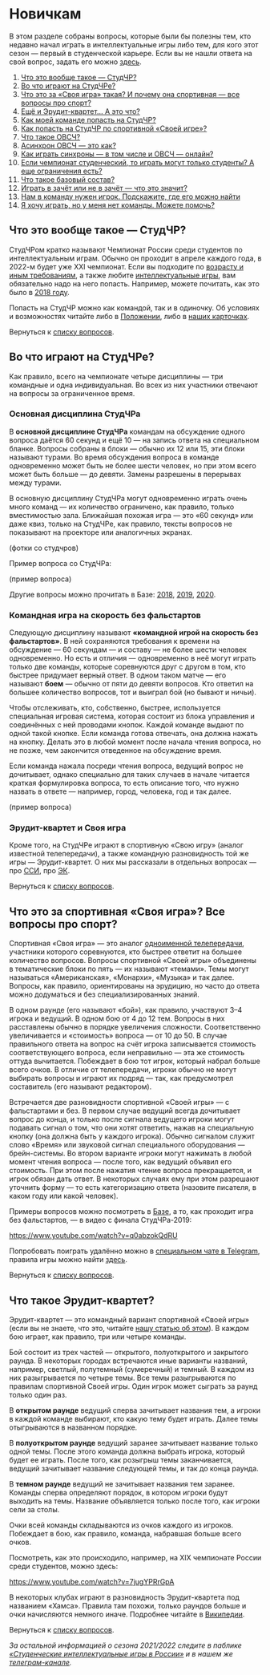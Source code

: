 # Новичкам

В этом разделе собраны вопросы, которые были бы полезны тем, кто недавно начал играть в интеллектуальные игры либо тем, для кого этот сезон — первый в студенческой карьере. Если вы не нашли ответа на свой вопрос, задать его можно [здесь](https://vk.com/topic-99683830_48233790).

1. [Что это вообще такое — СтудЧР?]()
2. [Во что играют на СтудЧРе?]()
3. [Что это за «Своя игра» такая? И почему она спортивная — все вопросы про спорт?]()
4. [Ещё и Эрудит-квартет... А это что?]()
5. [Как моей команде попасть на СтудЧР?]()
6. [Как попасть на СтудЧР по спортивной «Своей игре»?]()
7. [Что такое ОВСЧ?]()
8. [Асинхрон ОВСЧ — это как?]()
9. [Как играть синхроны — в том числе и ОВСЧ — онлайн?]()
10. [Если чемпионат студенческий, то играть могут только студенты? А еще ограничения есть?]()
11. [Что такое базовый состав?]()
12. [Играть в зачёт или не в зачёт — что это значит?]()
13. [Нам в команду нужен игрок. Подскажите, где его можно найти]()
14. [Я хочу играть, но у меня нет команды. Можете помочь?]()

## Что это вообще такое — СтудЧР?

СтудЧРом кратко называют Чемпионат России среди студентов по интеллектуальным играм. Обычно он проходит в апреле каждого года, в 2022-м будет уже XXI чемпионат. Если вы подходите по [возрасту и иным требованиям](https://vk.com/@chgk_student-vozrast-studchr), а также любите [интеллектуальные игры](), вам обязательно надо на него попасть. Например, можете почитать, как это было в [2018 году](https://vk.com/@studchr2018-kak-eto-bylo).

Попасть на СтудЧР можно как командой, так и в одиночку. Об условиях и возможностях читайте либо в [Положении](https://drive.google.com/file/d/1lR2C7aNHXHWPObhUpCpwTlyPojrEDyMj/view), либо в [наших карточках](https://vk.com/@chgk_student-studchr-faq).

Вернуться к [списку вопросов](https://vk.com/@chgk_student-for-newcomers?anchor=spisok-voprosov).

## Во что играют на СтудЧРе?

Как правило, всего на чемпионате четыре дисциплины — три командные и одна индивидуальная. Во всех из них участники отвечают на вопросы за ограниченное время.

### Основная дисциплина СтудЧРа

В **основной дисциплине СтудЧРа** командам на обсуждение одного вопроса даётся 60 секунд и ещё 10 — на запись ответа на специальном бланке. Вопросы собраны в блоки — обычно их 12 или 15, эти блоки называют турами. Во время обсуждения вопроса в команде одновременно может быть не более шести человек, но при этом всего может быть больше — до девяти. Замены разрешены в перерывах между турами.

В основную дисциплину СтудЧРа могут одновременно играть очень много команд — их количество ограничено, как правило, только вместимостью зала. Ближайшая похожая игра — это «60 секунд» или даже квиз, только на СтудЧРе, как правило, тексты вопросов не показывают на проекторе или аналогичных экранах.

(фотки со студчров)

Пример вопроса со СтудЧРа:

(пример вопроса)

Другие вопросы можно прочитать в Базе: [2018](https://db.chgk.info/tour/ruch18st_u), [2019](https://db.chgk.info/tour/ruch19st_u), [2020](https://db.chgk.info/tour/ruchon20st_u).

### Командная игра на скорость без фальстартов

Следующую дисциплину называют **«командной игрой на скорость без фальстартов»**. В ней сохраняются требования к времени на обсуждение — 60 секундам — и составу — не более шести человек одновременно. Но есть и отличия — одновременно в неё могут играть только две команды, которые соревнуются друг с другом в том, кто быстрее придумает верный ответ. В одном таком матче — его называют **боем** — обычно от пяти до девяти вопросов. Кто ответил на большее количество вопросов, тот и выиграл бой (но бывают и ничьи).

Чтобы отслеживать, кто, собственно, быстрее, используется специальная игровая система, которая состоит из блока управления и соединённых с ней проводами кнопок. Каждой команде выдают по одной такой кнопке. Если команда готова отвечать, она должна нажать на кнопку. Делать это в любой момент после начала чтения вопроса, но не позже, чем закончится отведенное на обсуждение время. 

Если команда нажала посреди чтения вопроса, ведущий вопрос не дочитывает, однако специально для таких случаев в начале читается краткая формулировка вопроса, то есть описание того, что нужно назвать в ответе — например, город, человека, год и так далее.

(пример вопроса)

### Эрудит-квартет и Своя игра

Кроме того, на СтудЧРе играют в спортивную «Свою игру» (аналог известной телепередачи), а также командную разновидность той же игры — Эрудит-квартет. О них мы рассказали в отдельных вопросах — про [ССИ](), про [ЭК]().

Вернуться к [списку вопросов](https://vk.com/@chgk_student-for-newcomers?anchor=spisok-voprosov).

## Что это за спортивная «Своя игра»? Все вопросы про спорт?

Спортивная «Своя игра» — это аналог [одноименной телепередачи](https://ru.wikipedia.org/wiki/Своя_игра), участники которого соревнуются, кто быстрее ответит на большее количество вопросов. Вопросы спортивной «Своей игры» объединены в тематические блоки по пять — их называют «темами». Темы могут называться «Американская», «Монархи», «Музыка» и так далее. Вопросы, как правило, ориентированы на эрудицию, но часто до ответа можно додуматься и без специализированных знаний.

В одном раунде (его называют «бой»), как правило, участвуют 3–4 игрока и ведущий. В одном бою от 4 до 12 тем. Вопросы в них расставлены обычно в порядке увеличения сложности. Соответственно увеличивается и «стоимость» вопроса — от 10 до 50. В случае правильного ответа на вопрос на счёт игрока записывается стоимость соответствующего вопроса, если неправильно — эта же стоимость оттуда вычитается. Побеждает в бою тот игрок, который набрал больше всего очков. В отличие от телепередачи, игроки обычно не могут выбирать вопросы и играют их подряд — так, как предусмотрел составитель (его называют редактором).

Встречается две разновидности спортивной «Своей игры» — с фальстартами и без. В первом случае ведущий всегда дочитывает вопрос до конца, и только после сигнала ведущего игроки могут подавать сигнал о том, что они хотят ответить, нажав на специальную кнопку (она должна быть у каждого игрока). Обычно сигналом служит слово «Время» или звуковой сигнал специального оборудования — брейн-системы. Во втором варианте игроки могут нажимать в любой момент чтения вопроса — после того, как ведущий объявил его стоимость. При этом после нажатия чтение вопроса прекращается, и игрок обязан дать ответ. В некоторых случаях ему при этом разрешают уточнить форму — то есть категоризацию ответа (назовите писателя, в каком году или какой человек).

Примеры вопросов можно посмотреть в [Базе](https://db.chgk.info/tour/SVOYAK), а то, как проходит игра без фальстартов, — в видео с финала СтудЧРа-2019:

https://www.youtube.com/watch?v=q0abzokQdRU

Попробовать поиграть удалённо можно в [специальном чате в Telegram](https://ru-chgk.livejournal.com/2200436.html), правила игры можно найти [здесь](https://telegra.ph/FAQ-po-Svoej-Igre-02-06).

Вернуться к [списку вопросов](https://vk.com/@chgk_student-for-newcomers?anchor=spisok-voprosov).

## Что такое Эрудит-квартет?

Эрудит-квартет — это командный вариант спортивной «Своей игры» (если вы не знаете, что это, читайте [нашу статью об этом]()). В каждом бою играет, как правило, три или четыре команды.

Бой состоит из трех частей — открытого, полуоткрытого и закрытого раунда. В некоторых городах встречаются иные варианты названий, например, светлый, полутемный (сумеречный) и темный. В каждом из них разыгрывается по четыре темы. Все темы разыгрываются по правилам спортивной Своей игры. Один игрок может сыграть за раунд только один раз.

В **открытом раунде** ведущий сперва зачитывает названия тем, а игроки в каждой команде выбирают, кто какую тему будет играть. Далее темы отыгрываются в названном порядке.

В **полуоткрытом раунде** ведущий заранее зачитывает название только одной темы. После этого команда должна выбрать игрока, который будет ее играть. После того, как розыгрыш темы заканчивается, ведущий зачитывает название следующей темы, и так до конца раунда.

В **темном раунде** ведущий не зачитывает названия тем заранее. Команды сперва определяют порядок, в котором игроки будут выходить на темы. Название объявляется только после того, как игроки сели за столы.

Очки всей команды складываются из очков каждого из игроков. Побеждает в бою, как правило, команда, набравшая больше всего очков.

Посмотреть, как это происходило, например, на XIX чемпионате России среди студентов, можно здесь:

https://www.youtube.com/watch?v=7jugYPRrGpA

В некоторых клубах играют в разновидность Эрудит-квартета под названием «Хамса». Правила там похожи, только раундов больше и очки начисляются немного иначе. Подробнее читайте в [Википедии](https://ru.wikipedia.org/wiki/Хамса_%28игра%29).

Вернуться к [списку вопросов](https://vk.com/@chgk_student-for-newcomers?anchor=spisok-voprosov).



*За остальной информацией о сезона 2021/2022 следите в паблике [«Студенческие интеллектуальные игры в России»](https://vk.com/chgk_student) и в нашем же [телеграм-канале](https://t.me/chgk_student_ru).*
